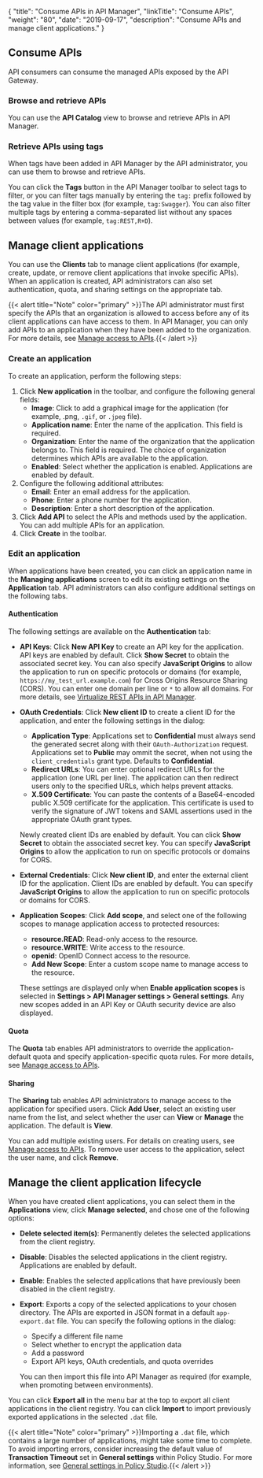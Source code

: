 {
"title": "Consume APIs in API Manager",
  "linkTitle": "Consume APIs",
  "weight": "80",
  "date": "2019-09-17",
  "description": "Consume APIs and manage client applications."
}

## Consume APIs

API consumers can consume the managed APIs exposed by the API Gateway.

### Browse and retrieve APIs

You can use the **API Catalog** view to browse and retrieve APIs in API Manager.

### Retrieve APIs using tags

When tags have been added in API Manager by the API administrator, you can use them to browse and retrieve APIs.

You can click the **Tags** button in the API Manager toolbar to select tags to filter, or you can filter tags manually by entering the `tag:` prefix followed by the tag value in the filter box (for example, `tag:Swagger`). You can also filter multiple tags by entering a comma-separated list without any spaces between values (for example, `tag:REST,R+D`).

## Manage client applications

You can use the **Clients** tab to manage client applications (for example, create, update, or remove client applications that invoke specific APIs). When an application is created, API administrators can also set authentication, quota, and sharing settings on the appropriate tab.

{{< alert title="Note" color="primary" >}}The API administrator must first specify the APIs that an organization is allowed to access before any of its client applications can have access to them. In API Manager, you can only add APIs to an application when they have been added to the organization. For more details, see [Manage access to APIs](/docs/apim_administration/apimgr_admin/api_mgmt_admin/).{{< /alert >}}

### Create an application

To create an application, perform the following steps:

1. Click **New application** in the toolbar, and configure the following general fields:
    * **Image**: Click to add a graphical image for the application (for example, .png, `.gif`, or `.jpeg` file).
    * **Application name**: Enter the name of the application. This field is required.
    * **Organization**: Enter the name of the organization that the application belongs to. This field is required. The choice of organization determines which APIs are available to the application.
    * **Enabled**: Select whether the application is enabled. Applications are enabled by default.
2. Configure the following additional attributes:
    * **Email**: Enter an email address for the application.
    * **Phone**: Enter a phone number for the application.
    * **Description**: Enter a short description of the application.
3. Click **Add API**
    to select the APIs and methods used by the application. You can add multiple APIs for an application.
4. Click **Create** in the toolbar.

### Edit an application

When applications have been created, you can click an application name in the **Managing applications** screen to edit its existing settings on the **Application** tab. API administrators can also configure additional settings on the following tabs.

#### Authentication

The following settings are available on the **Authentication** tab:

* **API Keys**: Click **New API Key** to create an API key for the application. API keys are enabled by default. Click **Show Secret** to obtain the associated secret key. You can also specify **JavaScript Origins** to allow the application to run on specific protocols or domains (for example, `https://my_test_url.example.com`) for Cross Origins Resource Sharing (CORS). You can enter one domain per line or `*` to allow all domains. For more details, see [Virtualize REST APIs in API Manager](/docs/apim_administration/apimgr_admin/api_mgmt_virtualize_web/).
* **OAuth Credentials**: Click **New client ID** to create a client ID for the application, and enter the following settings in the dialog:
    * **Application Type**: Applications set to **Confidential** must always send the generated secret along with their `OAuth-Authorization` request. Applications set to **Public** may ommit the secret, when not using the `client_credentials` grant type. Defaults to **Confidential**.
    * **Redirect URLs**: You can enter optional redirect URLs for the application (one URL per line). The application can then redirect users only to the specified URLs, which helps prevent attacks.
    * **X.509 Certificate**: You can paste the contents of a Base64-encoded public X.509 certificate for the application. This certificate is used to verify the signature of JWT tokens and SAML assertions used in the appropriate OAuth grant types.

    Newly created client IDs are enabled by default. You can click **Show Secret** to obtain the associated secret key. You can specify **JavaScript Origins** to allow the application to run on specific protocols or domains for CORS.
* **External Credentials**: Click **New client ID**, and enter the external client ID for the application. Client IDs are enabled by default. You can specify **JavaScript Origins** to allow the application to run on specific protocols or domains for CORS.
* **Application Scopes**: Click **Add scope**, and select one of the following scopes to manage application access to protected resources:
    * **resource.READ**: Read-only access to the resource.
    * **resource.WRITE**: Write access to the resource.
    * **openid**: OpenID Connect access to the resource.
    * **Add New Scope**: Enter a custom scope name to manage access to the resource.

    These settings are displayed only when **Enable application scopes** is selected in **Settings > API Manager settings > General settings**. Any new scopes added in an API Key or OAuth security device are also displayed.

#### Quota

The **Quota** tab enables API administrators to override the application-default quota and specify application-specific quota rules. For more details, see [Manage access to APIs](/docs/apim_administration/apimgr_admin/api_mgmt_admin/).

#### Sharing

The **Sharing** tab enables API administrators to manage access to the application for specified users. Click **Add User**, select an existing user name from the list, and select whether the user can **View** or **Manage** the application. The default is **View**.

You can add multiple existing users. For details on creating users, see [Manage access to APIs](/docs/apim_administration/apimgr_admin/api_mgmt_admin/). To remove user access to the application, select the user name, and click **Remove**.

## Manage the client application lifecycle

When you have created client applications, you can select them in the **Applications** view, click **Manage selected**, and chose one of the following options:

* **Delete selected item(s)**: Permanently deletes the selected applications from the client registry.
* **Disable**: Disables the selected applications in the client registry. Applications are enabled by default.
* **Enable**: Enables the selected applications that have previously been disabled in the client registry.
* **Export**: Exports a copy of the selected applications to your chosen directory. The APIs are exported in JSON format in a default `app-export.dat` file. You can specify the following options in the dialog:
    * Specify a different file name
    * Select whether to encrypt the application data
    * Add a password
    * Export API keys, OAuth credentials, and quota overrides

    You can then import this file into API Manager as required (for example, when promoting between environments).

You can click **Export all** in the menu bar at the top to export all client applications in the client registry. You can click **Import** to import previously exported applications in the selected `.dat` file.

{{< alert title="Note" color="primary" >}}Importing a `.dat` file, which contains a large number of applications, might take some time to complete. To avoid importing errors, consider increasing the default value of **Transaction Timeout** set in **General settings** within Policy Studio. For more information, see [General settings in Policy Studio](/docs/apim_reference/general_settings/#general-settings).{{< /alert >}}
